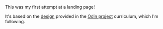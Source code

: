 This was my first attempt at a landing page!

It's based on the [design](https://cdn.statically.io/gh/TheOdinProject/curriculum/81a5d553f4073e593d23a6ab00d50eef8620796d/foundations/html_css/project/imgs/01.png) provided in the [Odin project](https://www.theodinproject.com/lessons/foundations-landing-page) curriculum, which I'm following.
